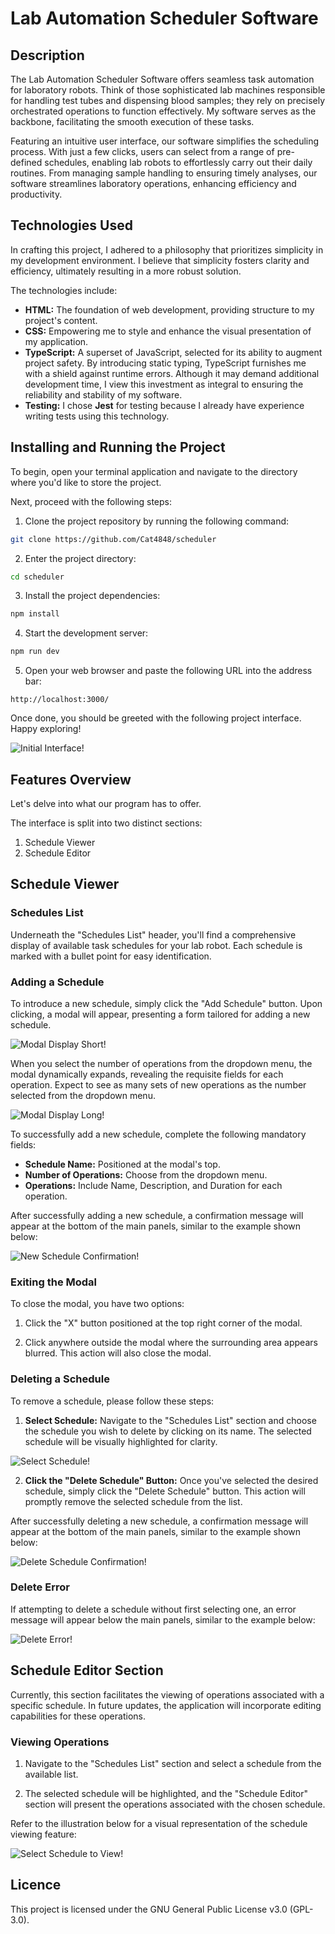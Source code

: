 # Lab Automation Scheduler Software

## Description

The Lab Automation Scheduler Software offers seamless task automation for laboratory robots. Think of those sophisticated lab machines responsible for handling test tubes and dispensing blood samples; they rely on precisely orchestrated operations to function effectively. My software serves as the backbone, facilitating the smooth execution of these tasks.

Featuring an intuitive user interface, our software simplifies the scheduling process. With just a few clicks, users can select from a range of pre-defined schedules, enabling lab robots to effortlessly carry out their daily routines. From managing sample handling to ensuring timely analyses, our software streamlines laboratory operations, enhancing efficiency and productivity.

## Technologies Used

In crafting this project, I adhered to a philosophy that prioritizes simplicity in my development environment. I believe that simplicity fosters clarity and efficiency, ultimately resulting in a more robust solution.

The technologies include:

- **HTML:** The foundation of web development, providing structure to my project's content.
- **CSS:** Empowering me to style and enhance the visual presentation of my application.
- **TypeScript:** A superset of JavaScript, selected for its ability to augment project safety. By introducing static typing, TypeScript furnishes me with a shield against runtime errors. Although it may demand additional development time, I view this investment as integral to ensuring the reliability and stability of my software.
- **Testing:** I chose **Jest** for testing because I already have experience writing tests using this technology.

## Installing and Running the Project

To begin, open your terminal application and navigate to the directory where you'd like to store the project.

Next, proceed with the following steps:

1. Clone the project repository by running the following command:

```bash
git clone https://github.com/Cat4848/scheduler
```

2. Enter the project directory:

```bash
cd scheduler
```

3. Install the project dependencies:

```bash
npm install
```

4. Start the development server:

```bash
npm run dev
```

5. Open your web browser and paste the following URL into the address bar:

```
http://localhost:3000/
```

Once done, you should be greeted with the following project interface. Happy exploring!

![Initial Interface!](./src/assets/initial-interface.png)

## Features Overview

Let's delve into what our program has to offer.

The interface is split into two distinct sections:

1. Schedule Viewer
2. Schedule Editor

## Schedule Viewer

### Schedules List

Underneath the "Schedules List" header, you'll find a comprehensive display of available task schedules for your lab robot. Each schedule is marked with a bullet point for easy identification.

### Adding a Schedule

To introduce a new schedule, simply click the "Add Schedule" button. Upon clicking, a modal will appear, presenting a form tailored for adding a new schedule.

![Modal Display Short!](./src/assets/modal-display-short.png)

When you select the number of operations from the dropdown menu, the modal dynamically expands, revealing the requisite fields for each operation. Expect to see as many sets of new operations as the number selected from the dropdown menu.

![Modal Display Long!](./src/assets/modal-display-long.png)

To successfully add a new schedule, complete the following mandatory fields:

- **Schedule Name:** Positioned at the modal's top.
- **Number of Operations:** Choose from the dropdown menu.
- **Operations:** Include Name, Description, and Duration for each operation.

After successfully adding a new schedule, a confirmation message will appear at the bottom of the main panels, similar to the example shown below:

![New Schedule Confirmation!](./src/assets/new-schedule-confirmation.png)

### Exiting the Modal

To close the modal, you have two options:

1. Click the "X" button positioned at the top right corner of the modal.

2. Click anywhere outside the modal where the surrounding area appears blurred. This action will also close the modal.

### Deleting a Schedule

To remove a schedule, please follow these steps:

1. **Select Schedule:** Navigate to the "Schedules List" section and choose the schedule you wish to delete by clicking on its name. The selected schedule will be visually highlighted for clarity.

![Select Schedule!](./src/assets/select-schedule.png)

2. **Click the "Delete Schedule" Button:** Once you've selected the desired schedule, simply click the "Delete Schedule" button. This action will promptly remove the selected schedule from the list.

After successfully deleting a new schedule, a confirmation message will appear at the bottom of the main panels, similar to the example shown below:

![Delete Schedule Confirmation!](./src/assets/delete-schedule-confirmation.png)

### Delete Error

If attempting to delete a schedule without first selecting one, an error message will appear below the main panels, similar to the example below:

![Delete Error!](./src/assets/delete-error.png)

## Schedule Editor Section

Currently, this section facilitates the viewing of operations associated with a specific schedule. In future updates, the application will incorporate editing capabilities for these operations.

### Viewing Operations

1. Navigate to the "Schedules List" section and select a schedule from the available list.

2. The selected schedule will be highlighted, and the "Schedule Editor" section will present the operations associated with the chosen schedule.

Refer to the illustration below for a visual representation of the schedule viewing feature:

![Select Schedule to View!](./src/assets/select-schedule-to-view.png)

## Licence

This project is licensed under the GNU General Public License v3.0 (GPL-3.0).
